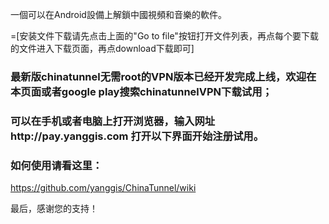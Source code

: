 一個可以在Android設備上解鎖中國視頻和音樂的軟件。

=[安装文件下载请先点击上面的"Go to file"按钮打开文件列表，再点每个要下载的文件进入下载页面，再点download下载即可]
### 最新版chinatunnel无需root的VPN版本已经开发完成上线，欢迎在本页面或者google play搜索chinatunnelVPN下载试用；

### 可以在手机或者电脑上打开浏览器，输入网址http://pay.yanggis.com   打开以下界面开始注册试用。

### 如何使用请看这里：
https://github.com/yanggis/ChinaTunnel/wiki

最后，感谢您的支持！
